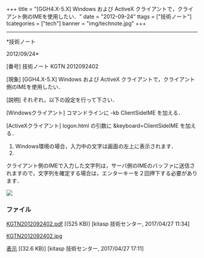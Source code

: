 ﻿+++
title = "[GGH4.X-5.X] Windows および ActiveX クライアントで，クライアント側のIMEを使用したい．"
date = "2012-09-24"
ttags = ["技術ノート"]
tcategories = ["tech"]
banner = "img/technote.jpg"
+++

-----------------------------------------------------------------------------------------------------------------------------

*技術ノート

2012/09/24*


[番号]
技術ノート KGTN 2012092402

[現象]
[GGH4.X-5.X] Windows および ActiveX
クライアントで，クライアント側のIMEを使用したい．

[説明]
それぞれ，以下の設定を行って下さい．

[Windowsクライアント]
コマンドラインに -kb ClientSideIME を加える．

[ActiveXクライアント]
logon.html の引数に &keyboard=ClientSideIME を加える．

1. Windows環境の場合，入力中の文字は画面の左上に表示されます．
2.
クライアント側のIMEで入力した文字列は，サーバ側のIMEのバッファに送信されますので，文字列を確定する場合は，エンターキーを２回押下する必要があります．

![](http://techreport.kitasp.net/attachments/download/3445/KGTN2012092402.jpg)


### ファイル

 
 


[KGTN2012092402.pdf](http://techreport.kitasp.net/attachments/download/3436/KGTN2012092402.pdf)
 [(525 KB)] [kitasp 技術センター, 2017/04/27
11:34]

[KGTN2012092402.jpg](http://techreport.kitasp.net/attachments/download/3445/KGTN2012092402.jpg)

[表示](http://techreport.kitasp.net/attachments/3445/KGTN2012092402.jpg "表示")
 [(32.6 KB)] [kitasp 技術センター, 2017/04/27
17:11]


 


 

